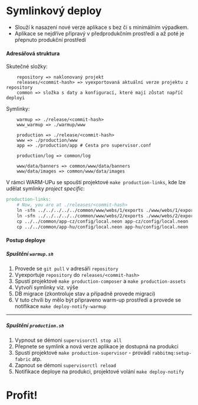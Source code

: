 Symlinkový deploy
===

 - Slouží k nasazení nové verze aplikace s bez či s minimálním výpadkem.
 - Aplikace se nejdříve připravý v předprodukčním prostředí a až poté je přepnuto produkční prostředí
 
#### Adresářová struktura

Skutečné složky:
```
    repository => naklonovaný projekt
    releases/<commit-hash> => vyexportovaná aktuální verze projektu z repository
    common => složka s daty a konfigurací, které mají zůstat napříč deployi
```
Symlinky:

```
    warmup => ./release/<commit-hash>
    www_warmup => ./warmup/www

    production => ./release/<commit-hash>
    www => ./production/www
    app => ./production/app # Cesta pro supervisor.conf

    production/log => common/log

    www/data/banners => common/www/data/banners
    www/data/images => common/www/data/images    
```
V rámci WARM-UPu se spouští projektové ```make production-links```, kde lze udělat symlinky _project specific_:

```Makefile
production-links:
	# Now, you are at ./releases/<commit-hash>
	ln -sfn ../../../../../common/www/webs/1/exports ./www/webs/1/exports
	ln -sfn ../../../../../common/www/webs/2/exports ./www/webs/2/exports
	cp ../../common/app-cz/config/local.neon app-cz/config/local.neon
	cp ../../common/app-hu/config/local.neon app-hu/config/local.neon
```

#### Postup deploye

##### Spuštění ```warmup.sh```

1. Provede se ```git pull``` v adresáři ```repository```
2. Vyexportuje ```repository``` do ```releases/<commit-hash>```
3. Spustí projektové ```make production-composer``` a ```make production-assets```
4. Vytvoří symlinky viz. výše
5. DB migrace (zkontroluje stav a případně provede migraci)
6. V tuto chvíli by mělo být připraveno warm-up prostředí a provede se notifikace ```make deploy-notify-warmup```

---
##### Spuštění ```production.sh```

1. Vypnout se démoni ```supervisorctl stop all```
2. Přepnete se symlink a nová verze aplikace je dostupná na produkci
3. Spustí projektové ```make production-supervisor``` - provádí ```rabbitmq:setup-fabric``` atp.
4. Zapnout se démoni ```supervisorctl reload```
5. Notifikace deploye na produkci, projektové volání ```make deploy-notify```

# Profit!